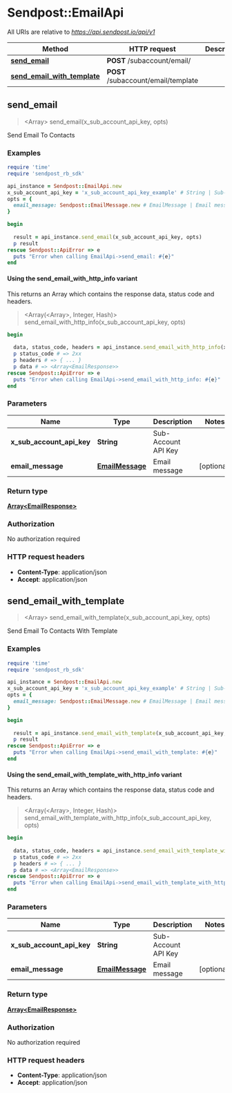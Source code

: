 # Sendpost::EmailApi

All URIs are relative to *https://api.sendpost.io/api/v1*

| Method | HTTP request | Description |
| ------ | ------------ | ----------- |
| [**send_email**](EmailApi.md#send_email) | **POST** /subaccount/email/ |  |
| [**send_email_with_template**](EmailApi.md#send_email_with_template) | **POST** /subaccount/email/template |  |


## send_email

> <Array<EmailResponse>> send_email(x_sub_account_api_key, opts)



Send Email To Contacts

### Examples

```ruby
require 'time'
require 'sendpost_rb_sdk'

api_instance = Sendpost::EmailApi.new
x_sub_account_api_key = 'x_sub_account_api_key_example' # String | Sub-Account API Key
opts = {
  email_message: Sendpost::EmailMessage.new # EmailMessage | Email message
}

begin
  
  result = api_instance.send_email(x_sub_account_api_key, opts)
  p result
rescue Sendpost::ApiError => e
  puts "Error when calling EmailApi->send_email: #{e}"
end
```

#### Using the send_email_with_http_info variant

This returns an Array which contains the response data, status code and headers.

> <Array(<Array<EmailResponse>>, Integer, Hash)> send_email_with_http_info(x_sub_account_api_key, opts)

```ruby
begin
  
  data, status_code, headers = api_instance.send_email_with_http_info(x_sub_account_api_key, opts)
  p status_code # => 2xx
  p headers # => { ... }
  p data # => <Array<EmailResponse>>
rescue Sendpost::ApiError => e
  puts "Error when calling EmailApi->send_email_with_http_info: #{e}"
end
```

### Parameters

| Name | Type | Description | Notes |
| ---- | ---- | ----------- | ----- |
| **x_sub_account_api_key** | **String** | Sub-Account API Key |  |
| **email_message** | [**EmailMessage**](EmailMessage.md) | Email message | [optional] |

### Return type

[**Array&lt;EmailResponse&gt;**](EmailResponse.md)

### Authorization

No authorization required

### HTTP request headers

- **Content-Type**: application/json
- **Accept**: application/json


## send_email_with_template

> <Array<EmailResponse>> send_email_with_template(x_sub_account_api_key, opts)



Send Email To Contacts With Template

### Examples

```ruby
require 'time'
require 'sendpost_rb_sdk'

api_instance = Sendpost::EmailApi.new
x_sub_account_api_key = 'x_sub_account_api_key_example' # String | Sub-Account API Key
opts = {
  email_message: Sendpost::EmailMessage.new # EmailMessage | Email message
}

begin
  
  result = api_instance.send_email_with_template(x_sub_account_api_key, opts)
  p result
rescue Sendpost::ApiError => e
  puts "Error when calling EmailApi->send_email_with_template: #{e}"
end
```

#### Using the send_email_with_template_with_http_info variant

This returns an Array which contains the response data, status code and headers.

> <Array(<Array<EmailResponse>>, Integer, Hash)> send_email_with_template_with_http_info(x_sub_account_api_key, opts)

```ruby
begin
  
  data, status_code, headers = api_instance.send_email_with_template_with_http_info(x_sub_account_api_key, opts)
  p status_code # => 2xx
  p headers # => { ... }
  p data # => <Array<EmailResponse>>
rescue Sendpost::ApiError => e
  puts "Error when calling EmailApi->send_email_with_template_with_http_info: #{e}"
end
```

### Parameters

| Name | Type | Description | Notes |
| ---- | ---- | ----------- | ----- |
| **x_sub_account_api_key** | **String** | Sub-Account API Key |  |
| **email_message** | [**EmailMessage**](EmailMessage.md) | Email message | [optional] |

### Return type

[**Array&lt;EmailResponse&gt;**](EmailResponse.md)

### Authorization

No authorization required

### HTTP request headers

- **Content-Type**: application/json
- **Accept**: application/json


